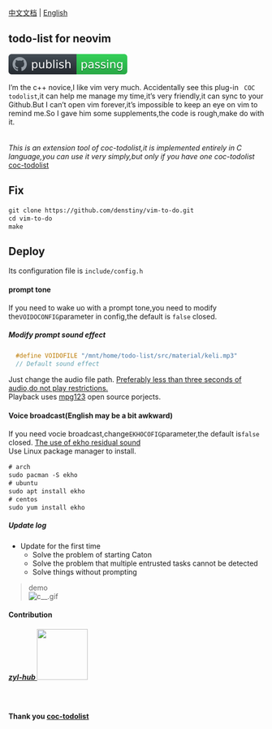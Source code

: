 [中文文档](https://github.com/denstiny/vim-to-do/blob/main/README.md) | [English](https://github.com/denstiny/vim-to-do/tree/main/src/ENGLISH)  

## todo-list for neovim
![github.svg](../material/badge.svg)  

I’m the c++ novice,I like vim very much. Accidentally see this plug-in ` COC todolist`,it can help me manage my time,it’s very friendly,it can sync to your Github.But I can’t open vim forever,it’s impossible to keep an eye on vim to remind me.So I gave him some supplements,the code is rough,make do with it.
<BR>
<br>
<BR>
<i> This is an extension tool of coc-todolist,it is implemented entirely in C language,you can use it very simply,but only if you have one coc-todolist</i>
[coc-todolist](https://github.com/voldikss/coc-todolist)
##  Fix 
```shell
git clone https://github.com/denstiny/vim-to-do.git 
cd vim-to-do
make
```
## Deploy
Its configuration file is `include/config.h`    
#### prompt tone
If you need to wake uo with a prompt tone,you need to modify the`VOIDOCONFIG`parameter in config,the default is `false`  closed.
##### Modify prompt sound effect
```c
  #define VOIDOFILE "/mnt/home/todo-list/src/material/keli.mp3"
  // Default sound effect
```
Just change the audio file path. <u>Preferably less than three seconds of audio,do not play restrictions.</u>  
Playback uses [mpg123](https://github.com/dreamerc/mpg123) open source porjects.
#### Voice broadcast(English may be a bit awkward)
If you need vocie broadcast,change`EKHOCOFIG`parameter,the default is`false` closed.
<u>The use of [ekho](https://github.com/hgneng/ekho.git) residual sound</u>  
Use Linux package manager to install.
```shell
# arch
sudo pacman -S ekho
# ubuntu
sudo apt install ekho
# centos 
sudo yum install ekho
```
#####  Update log
* Update for the first time
	* Solve the problem of starting Caton  
	* Solve the problem that multiple entrusted tasks cannot be detected
	* Solve things without prompting
> demo  
![c__.gif](https://i.loli.net/2021/01/27/rqzKhXfGyYZBF3g.gif)
#### Contribution
##### <a href="https://github.com/zyl-hub"> zyl-hub <span>  <img border="0" src="https://avatars.githubusercontent.com/u/54789212?s=400&v=4" height="100" width="100" />
</a><br>

####  Thank you [coc-todolist](https://github.com/voldikss/coc-todolist)

